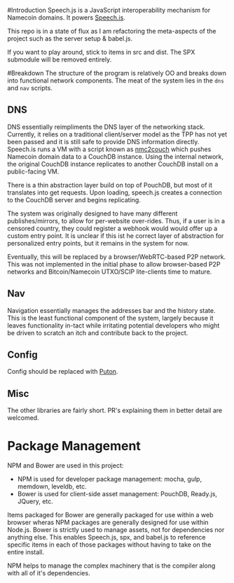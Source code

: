 #Introduction
Speech.js is a JavaScript interoperability mechanism for Namecoin domains. It powers [Speech.is](https://www.speech.is).

This repo is in a state of flux as I am refactoring the meta-aspects of the project such as the server setup & babel.js.

If you want to play around, stick to items in src and dist. The SPX submodule will be removed entirely.

#Breakdown
The structure of the program is relatively OO and breaks down into functional network components.  The meat of the
system lies in the `dns` and `nav` scripts.


## DNS
DNS essentially reimpliments the DNS layer of the networking stack.  Currently, it relies on a traditional client/server
model as the TPP has not yet been passed and it is still safe to provide DNS information directly.  Speech.is runs a VM
with a script known as [nmc2couch](https://github.com/indolering/nmc2couch) which pushes Namecoin domain data to a 
CouchDB instance.  Using the internal network, the original CouchDB instance replicates to another CouchDB install on a
public-facing VM.

There is a thin abstraction layer build on top of PouchDB, but most of it translates into get requests. Upon loading,
speech.js creates a connection to the CouchDB server and begins replicating.

The system was originally designed to have many different publishes/mirrors, to allow for per-website over-rides.  Thus,
 if a user is in a censored country, they could register a webhook would would offer up a custom entry point.  It is 
unclear if this ist he correct layer of abstraction for personalized entry points, but it remains in the system for now.

Eventually, this will be replaced by a browser/WebRTC-based P2P network.  This was not implemented in the initial phase
to allow browser-based P2P networks and Bitcoin/Namecoin UTXO/SCIP lite-clients time to mature.

## Nav
Navigation essentially manages the addresses bar and the history state.  This is the least functional component of the
system, largely because it leaves functionality in-tact while irritating potential developers who might be driven to
scratch an itch and contribute back to the project.

## Config
Config should be replaced with [Puton](https://github.com/speech/speech.js/issues/22).

## Misc
The other libraries are fairly short.  PR's explaining them in better detail are welcomed.

# Package Management

NPM and Bower are used in this project:

* NPM is used for developer package management: mocha, gulp, memdown, leveldb, etc.
* Bower is used for client-side asset management: PouchDB, Ready.js, JQuery, etc.

Items packaged for Bower are generally packaged for use within a web browser wheras NPM packages are generally designed
for use within Node.js. Bower is strictly used to manage assets, not for dependencies nor anything else.  This enables
Speech.js, spx, and babel.js to reference specific items in each of those packages without having to take on the entire
 install.

NPM helps to manage the complex machinery that is the compiler along with all of it's dependencies.